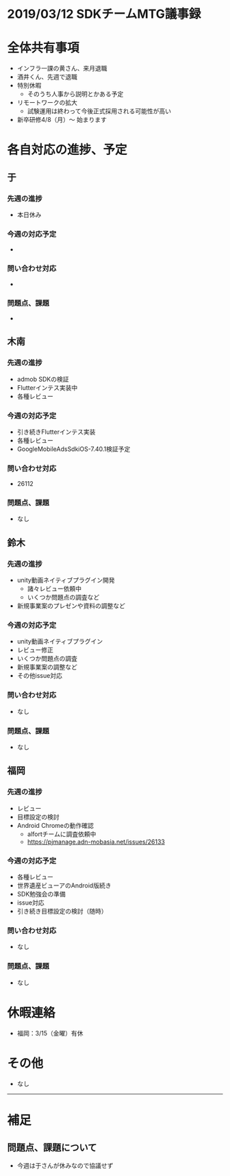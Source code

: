# 2019/03/12 SDKチームMTG議事録

# 全体共有事項
- インフラ一課の黄さん、来月退職
- 酒井くん、先週で退職
- 特別休暇
  - そのうち人事から説明とかある予定
- リモートワークの拡大
  - 試験運用は終わって今後正式採用される可能性が高い
- 新卒研修4/8（月）〜 始まります

# 各自対応の進捗、予定
## 于
### 先週の進捗
- 本日休み

### 今週の対応予定
-

### 問い合わせ対応
-

### 問題点、課題
-

## 木南
### 先週の進捗
- admob SDKの検証
- Flutterインテス実装中
- 各種レビュー

### 今週の対応予定
- 引き続きFlutterインテス実装
- 各種レビュー
- GoogleMobileAdsSdkiOS-7.40.1検証予定

### 問い合わせ対応
- 26112

### 問題点、課題
- なし

## 鈴木
### 先週の進捗
- unity動画ネイティブプラグイン開発
  - 諸々レビュー依頼中
  - いくつか問題点の調査など
- 新規事業案のプレゼンや資料の調整など

### 今週の対応予定
- unity動画ネイティブプラグイン
 - レビュー修正
 - いくつか問題点の調査
- 新規事業案の調整など
- その他issue対応

### 問い合わせ対応
- なし

### 問題点、課題
- なし

## 福岡
### 先週の進捗
- レビュー
- 目標設定の検討
- Android Chromeの動作確認
  - alfortチームに調査依頼中
  - https://pjmanage.adn-mobasia.net/issues/26133

### 今週の対応予定
- 各種レビュー
- 世界遺産ビューアのAndroid版続き
- SDK勉強会の準備
- issue対応
- 引き続き目標設定の検討（随時）

### 問い合わせ対応
- なし

### 問題点、課題
- なし


# 休暇連絡
- 福岡：3/15（金曜）有休

# その他
- なし

----

# 補足
## 問題点、課題について
- 今週は于さんが休みなので協議せず
